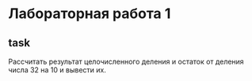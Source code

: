 # Лабораторная работа 1

## task

Рассчитать результат целочисленного деления и остаток от деления числа 32 на 10 и вывести их.
